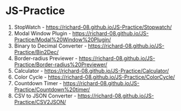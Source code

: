 # JS-Practice

1) StopWatch - https://richard-08.github.io/JS-Practice/Stopwatch/
2) Modal Window Plugin - https://richard-08.github.io/JS-Practice/Modal%20Window%20Plugin/
3) Binary to Decimal Converter - https://richard-08.github.io/JS-Practice/Bin2Dec/
4) Border-radius Previewer - https://richard-08.github.io/JS-Practice/Border-radius%20Previewer/
5) Calculator - https://richard-08.github.io/JS-Practice/Calculator/
6) Color Cycle - https://richard-08.github.io/JS-Practice/ColorCycle/
7) Countdown Timer - https://richard-08.github.io/JS-Practice/Countdown%20timer/
8) CSV to JSON Converter - https://richard-08.github.io/JS-Practice/CSV2JSON/

